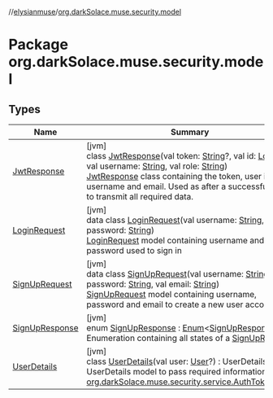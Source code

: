 //[elysianmuse](../../index.md)/[org.darkSolace.muse.security.model](index.md)

# Package org.darkSolace.muse.security.model

## Types

| Name | Summary |
|---|---|
| [JwtResponse](-jwt-response/index.md) | [jvm]<br>class [JwtResponse](-jwt-response/index.md)(val token: [String](https://kotlinlang.org/api/latest/jvm/stdlib/kotlin/-string/index.html)?, val id: [Long](https://kotlinlang.org/api/latest/jvm/stdlib/kotlin/-long/index.html)?, val username: [String](https://kotlinlang.org/api/latest/jvm/stdlib/kotlin/-string/index.html), val role: [String](https://kotlinlang.org/api/latest/jvm/stdlib/kotlin/-string/index.html))<br>[JwtResponse](-jwt-response/index.md) class containing the token, user id, username and email. Used as after a successful login to transmit all required data. |
| [LoginRequest](-login-request/index.md) | [jvm]<br>data class [LoginRequest](-login-request/index.md)(val username: [String](https://kotlinlang.org/api/latest/jvm/stdlib/kotlin/-string/index.html), val password: [String](https://kotlinlang.org/api/latest/jvm/stdlib/kotlin/-string/index.html))<br>[LoginRequest](-login-request/index.md) model containing username and password used to sign in |
| [SignUpRequest](-sign-up-request/index.md) | [jvm]<br>data class [SignUpRequest](-sign-up-request/index.md)(val username: [String](https://kotlinlang.org/api/latest/jvm/stdlib/kotlin/-string/index.html), val password: [String](https://kotlinlang.org/api/latest/jvm/stdlib/kotlin/-string/index.html), val email: [String](https://kotlinlang.org/api/latest/jvm/stdlib/kotlin/-string/index.html))<br>[SignUpRequest](-sign-up-request/index.md) model containing username, password and email to create a new user account |
| [SignUpResponse](-sign-up-response/index.md) | [jvm]<br>enum [SignUpResponse](-sign-up-response/index.md) : [Enum](https://kotlinlang.org/api/latest/jvm/stdlib/kotlin/-enum/index.html)&lt;[SignUpResponse](-sign-up-response/index.md)&gt; <br>Enumeration containing all states of a [SignUpRequest](-sign-up-request/index.md) |
| [UserDetails](-user-details/index.md) | [jvm]<br>class [UserDetails](-user-details/index.md)(val user: [User](../org.darkSolace.muse.user.model/-user/index.md)?) : UserDetails<br>UserDetails model to pass required information to the [org.darkSolace.muse.security.service.AuthTokenFilter](../org.darkSolace.muse.security.service/-auth-token-filter/index.md) |
